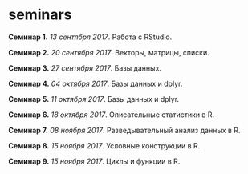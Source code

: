 # seminars

**Семинар 1.** *13 сентября 2017*. Работа с RStudio. 

**Семинар 2.** *20 сентября 2017*. Векторы, матрицы, списки. 

**Семинар 3.** *27 сентября 2017*. Базы данных. 

**Семинар 4.** *04 октября 2017*. Базы данных и dplyr. 

**Семинар 5.** *11 октября 2017*. Базы данных и dplyr. 

**Семинар 6.** *18 октября 2017*. Описательные статистики в R. 

**Семинар 7.** *08 ноября 2017*. Разведывательный анализ данных в R. 

**Семинар 8.** *15 ноября 2017*. Условные конструкции в R. 

**Семинар 9.** *15 ноября 2017*. Циклы и функции в R. 